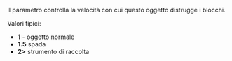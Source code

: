 Il parametro controlla la velocità con cui questo oggetto distrugge i blocchi.

Valori tipici:
* **1** - oggetto normale
* **1.5** spada
* **2>** strumento di raccolta
